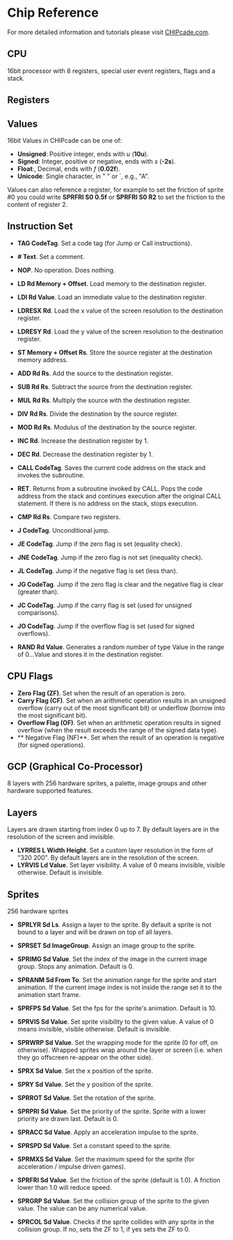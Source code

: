 # Chip Reference

For more detailed information and tutorials please visit [CHIPcade.com](https://chipcade.com).

## CPU

16bit processor with 8 registers, special user event registers, flags and a stack.

## Registers



## Values

16bit Values in CHIPcade can be one of:

- **Unsigned**: Positive integer, ends with *u* (**10u**).
- **Signed**: Integer, positive or negative, ends with *s* (**-2s**).
- **Float**:, Decimal, ends with *f* (**0.02f**).
- **Unicode**: Single character, in " " or `, e.g., "A".

Values can also reference a register, for example to set the friction of sprite #0 you could write **SPRFRI S0 0.5f** or **SPRFRI S0 R2** to set the friction to the content of register 2.

## Instruction Set

- **TAG CodeTag**. Set a code tag (for Jump or Call instructions).
- **# Text**. Set a comment.
- **NOP**. No operation. Does nothing.

- **LD Rd Memory + Offset**. Load memory to the destination register.
- **LDI Rd Value**. Load an immediate value to the destination register.
- **LDRESX Rd**. Load the x value of the screen resolution to the destination register.
- **LDRESY Rd**. Load the y value of the screen resolution to the destination register.
- **ST Memory + Offset Rs**. Store the source register at the destination memory address.

- **ADD Rd Rs**. Add the source to the destination register.
- **SUB Rd Rs**. Subtract the source from the destination register.
- **MUL Rd Rs**. Multiply the source with the destination register.
- **DIV Rd Rs**. Divide the destination by the source register.
- **MOD Rd Rs**. Modulus of the destination by the source register.

- **INC Rd**. Increase the destination register by 1.
- **DEC Rd**. Decrease the destination register by 1.

- **CALL CodeTag**. Saves the current code address on the stack and invokes the subroutine.
- **RET**. Returns from a subroutine invoked by CALL. Pops the code address from the stack and continues execution after the original CALL statement. If there is no address on the stack, stops execution.

- **CMP Rd Rs**. Compare two registers.
- **J CodeTag**. Unconditional jump.
- **JE CodeTag**. Jump if the zero flag is set (equality check).
- **JNE CodeTag**. Jump if the zero flag is not set (inequality check).
- **JL CodeTag**. Jump if the negative flag is set (less than).
- **JG CodeTag**. Jump if the zero flag is clear and the negative flag is clear (greater than).
- **JC CodeTag**. Jump if the carry flag is set (used for unsigned comparisons).
- **JO CodeTag**. Jump if the overflow flag is set (used for signed overflows).

- **RAND Rd Value**. Generates a random number of type Value in the range of 0...Value and stores it in the destination register.

## CPU Flags

- **Zero Flag (ZF)**. Set when the result of an operation is zero.
- **Carry Flag (CF)**. Set when an arithmetic operation results in an unsigned overflow (carry out of the most significant bit) or underflow (borrow into the most significant bit).
- **Overflow Flag (OF)**. Set when an arithmetic operation results in signed overflow (when the result exceeds the range of the signed data type).
- ** Negative Flag (NF)**. Set when the result of an operation is negative (for signed operations).

## GCP (Graphical Co-Processor)

8 layers with 256 hardware sprites, a palette, image groups and other hardware supported features.

## Layers

Layers are drawn starting from index 0 up to 7. By default layers are in the resolution of the screen and invisible.

- **LYRRES L Width Height**. Set a custom layer resolution in the form of "320 200". By default layers are in the resolution of the screen.
- **LYRVIS Ld Value**. Set layer visibility. A value of 0 means invisible, visible otherwise. Default is invisible.

## Sprites

256 hardware sprites

- **SPRLYR Sd Ls**. Assign a layer to the sprite. By default a sprite is not bound to a layer and will be drawn on top of all layers.

- **SPRSET Sd ImageGroup**. Assign an image group to the sprite.
- **SPRIMG Sd Value**. Set the index of the image in the current image group. Stops any animation. Default is 0.
- **SPRANM Sd From To**. Set the animation range for the sprite and start animation. If the current image index is not inside the range set it to the animation start frame.
- **SPRFPS Sd Value**. Set the fps for the sprite's animation. Default is 10.

- **SPRVIS Sd Value**. Set sprite visibility to the given value. A value of 0 means invisible, visible otherwise. Default is invisible.
- **SPRWRP Sd Value**. Set the wrapping mode for the sprite (0 for off, on otherwise). Wrapped sprites wrap around the layer or screen (i.e. when they go offscreen re-appear on the other side).

- **SPRX Sd Value**. Set the x position of the sprite.
- **SPRY Sd Value**. Set the y position of the sprite.
- **SPRROT Sd Value**. Set the rotation of the sprite.
- **SPRPRI Sd Value**. Set the priority of the sprite. Sprite with a lower priority are drawn last. Default is 0.

- **SPRACC Sd Value**. Apply an acceleration impulse to the sprite.
- **SPRSPD Sd Value**. Set a constant speed to the sprite.
- **SPRMXS Sd Value**. Set the maximum speed for the sprite (for acceleration / impulse driven games).
- **SPRFRI Sd Value**. Set the friction of the sprite (default is 1.0). A friction lower than 1.0 will reduce speed.

- **SPRGRP Sd Value**. Set the collision group of the sprite to the given value. The value can be any numerical value.
- **SPRCOL Sd Value**. Checks if the sprite collides with any sprite in the collision group. If no, sets the ZF to 1, if yes sets the ZF to 0.
